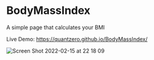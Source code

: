 # BodyMassIndex
A simple page that calculates your BMI

Live Demo: https://quantzero.github.io/BodyMassIndex/


![Screen Shot 2022-02-15 at 22 18 09](https://user-images.githubusercontent.com/94465852/154133100-be7fa07b-5d00-40d6-8d37-8862681ece96.png)
